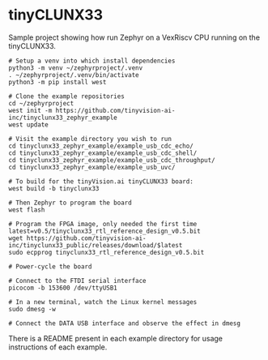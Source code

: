 # tinyCLUNX33

Sample project showing how run Zephyr on a VexRiscv CPU running on the
tinyCLUNX33.

```shell
# Setup a venv into which install dependencies
python3 -m venv ~/zephyrproject/.venv
. ~/zephyrproject/.venv/bin/activate
python3 -m pip install west

# Clone the example repositories
cd ~/zephyrproject
west init -m https://github.com/tinyvision-ai-inc/tinyclunx33_zephyr_example
west update

# Visit the example directory you wish to run
cd tinyclunx33_zephyr_example/example_usb_cdc_echo/
cd tinyclunx33_zephyr_example/example_usb_cdc_shell/
cd tinyclunx33_zephyr_example/example_usb_cdc_throughput/
cd tinyclunx33_zephyr_example/example_usb_uvc/

# To build for the tinyVision.ai tinyCLUNX33 board:
west build -b tinyclunx33

# Then Zephyr to program the board
west flash

# Program the FPGA image, only needed the first time
latest=v0.5/tinyclunx33_rtl_reference_design_v0.5.bit
wget https://github.com/tinyvision-ai-inc/tinyclunx33_public/releases/download/$latest
sudo ecpprog tinyclunx33_rtl_reference_design_v0.5.bit

# Power-cycle the board

# Connect to the FTDI serial interface
picocom -b 153600 /dev/ttyUSB1

# In a new terminal, watch the Linux kernel messages
sudo dmesg -w

# Connect the DATA USB interface and observe the effect in dmesg
```

There is a README present in each example directory for usage instructions of each example.
